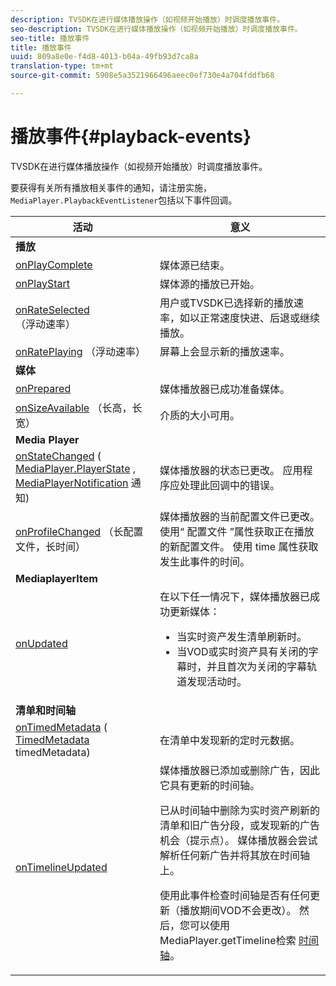 ```yaml
---
description: TVSDK在进行媒体播放操作（如视频开始播放）时调度播放事件。
seo-description: TVSDK在进行媒体播放操作（如视频开始播放）时调度播放事件。
seo-title: 播放事件
title: 播放事件
uuid: 809a8e0e-f4d8-4013-b04a-49fb93d7ca8a
translation-type: tm+mt
source-git-commit: 5908e5a3521966496aeec0ef730e4a704fddfb68

---
```



# 播放事件{#playback-events}

TVSDK在进行媒体播放操作（如视频开始播放）时调度播放事件。

要获得有关所有播放相关事件的通知，请注册实施， `MediaPlayer.PlaybackEventListener`包括以下事件回调。

<table frame="all" colsep="1" rowsep="1"> 
 <thead> 
  <tr rowsep="1"> 
   <th colname="1" class="entry"> 活动 </th> 
   <th colname="2" class="entry"> 意义 </th> 
  </tr> 
 </thead>
 <tbody> 
  <tr rowsep="1"> 
   <td colname="col1"><b>播放</b> </td> 
   <td colname="col2"> </td> 
  </tr> 
  <tr rowsep="1"> 
   <td colname="1"> <a href="https://help.adobe.com/en_US/primetime/api/psdk/javadoc_1.4/com/adobe/mediacore/MediaPlayer.PlaybackEventListener.html#onPlayComplete%28%29" format="html" scope="external"> onPlayComplete</a> </td> 
   <td colname="2"> 媒体源已结束。 </td> 
  </tr> 
  <tr rowsep="1"> 
   <td colname="1"> <a href="https://help.adobe.com/en_US/primetime/api/psdk/javadoc_1.4/com/adobe/mediacore/MediaPlayer.PlaybackEventListener.html#onPlayStart%28%29" format="html" scope="external"> onPlayStart</a> </td> 
   <td colname="2"> 媒体源的播放已开始。 </td> 
  </tr> 
  <tr rowsep="1"> 
   <td colname="1"> <a href="https://help.adobe.com/en_US/primetime/api/psdk/javadoc_1.4/com/adobe/mediacore/MediaPlayer.PlaybackEventListener.html#onRateSelected%28float%29" format="html" scope="external"> onRateSelected</a> （浮动速率） </td> 
   <td colname="2"> 用户或TVSDK已选择新的播放速率，如以正常速度快进、后退或继续播放。 </td> 
  </tr> 
  <tr rowsep="1"> 
   <td colname="1"><a href="https://help.adobe.com/en_US/primetime/api/psdk/javadoc_1.4/com/adobe/mediacore/MediaPlayer.PlaybackEventListener.html#onRatePlaying%28float%29" format="html" scope="external"> onRatePlaying</a> （浮动速率） </td> 
   <td colname="2"> 屏幕上会显示新的播放速率。 </td> 
  </tr> 
  <tr rowsep="1"> 
   <td colname="col1"><b>媒体</b> </td> 
   <td colname="col2"> </td> 
  </tr> 
  <tr rowsep="1"> 
   <td colname="1"> <a href="https://help.adobe.com/en_US/primetime/api/psdk/javadoc_1.4/com/adobe/mediacore/MediaPlayer.PlaybackEventListener.html#onPrepared%28%29" format="html" scope="external"> onPrepared</a> </td> 
   <td colname="2"> 媒体播放器已成功准备媒体。 </td> 
  </tr> 
  <tr rowsep="1"> 
   <td colname="1"> <a href="https://help.adobe.com/en_US/primetime/api/psdk/javadoc_1.4/com/adobe/mediacore/MediaPlayer.PlaybackEventListener.html#onSizeAvailable%28long,%20long%29" format="html" scope="external"> onSizeAvailable</a> （长高，长宽） </td> 
   <td colname="2"> 介质的大小可用。 </td> 
  </tr> 
  <tr rowsep="1"> 
   <td colname="col1"><b>Media Player</b> </td> 
   <td colname="col2"> </td> 
  </tr> 
  <tr rowsep="1"> 
   <td colname="1"><a href="https://help.adobe.com/en_US/primetime/api/psdk/javadoc_1.4/com/adobe/mediacore/MediaPlayer.PlaybackEventListener.html#onStateChanged%28com.adobe.mediacore.MediaPlayer.PlayerState,com.adobe.mediacore.MediaPlayerNotification%29" format="html" scope="external"> onStateChanged</a> (<a href="https://help.adobe.com/en_US/primetime/api/psdk/javadoc_1.4/com/adobe/mediacore/MediaPlayer.PlayerState.html" format="html" scope="external"> MediaPlayer.PlayerState</a> , <a href="https://help.adobe.com/en_US/primetime/api/psdk/javadoc_1.4/com/adobe/mediacore/MediaPlayerNotification.html" format="html" scope="external"> MediaPlayerNotification</a> 通知) </td> 
   <td colname="2"> 媒体播放器的状态已更改。 应用程序应处理此回调中的错误。 </td> 
  </tr> 
  <tr rowsep="1"> 
   <td colname="1"> <a href="https://help.adobe.com/en_US/primetime/api/psdk/javadoc_1.4/com/adobe/mediacore/MediaPlayer.PlaybackEventListener.html#onProfileChanged%28long,%20long%29" format="html" scope="external"> onProfileChanged</a> （长配置文件，长时间） </td> 
   <td colname="2"> 媒体播放器的当前配置文件已更改。 使用“ <span class="codeph"> 配置文件</span> ”属性获取正在播放的新配置文件。 使用 <span class="codeph"> time</span> 属性获取发生此事件的时间。 </td> 
  </tr> 
  <tr rowsep="1"> 
   <td colname="col1"><b>MediaplayerItem</b> </td> 
   <td colname="col2"> </td> 
  </tr> 
  <tr rowsep="1"> 
   <td colname="1"><a href="https://help.adobe.com/en_US/primetime/api/psdk/javadoc_1.4/com/adobe/mediacore/MediaPlayer.PlaybackEventListener.html#onUpdated%28%29" format="html" scope="external"> onUpdated</a> </td> 
   <td colname="2">在以下任一情况下，媒体播放器已成功更新媒体： 
    <ul> 
     <li>当实时资产发生清单刷新时。</li> 
     <li>当VOD或实时资产具有关闭的字幕时，并且首次为关闭的字幕轨道发现活动时。 </li> 
    </ul> </td> 
  </tr> 
  <tr rowsep="1"> 
   <td colname="col1"><b>清单和时间轴</b></td> 
   <td colname="col2"> </td> 
  </tr> 
  <tr rowsep="1"> 
   <td colname="1"> <a href="https://help.adobe.com/en_US/primetime/api/psdk/javadoc_1.4/com/adobe/mediacore/MediaPlayer.PlaybackEventListener.html#onTimedMetadata%28com.adobe.mediacore.metadata.TimedMetadata%29" format="html" scope="external"> onTimedMetadata</a> (<a href="https://help.adobe.com/en_US/primetime/api/psdk/javadoc_1.4/com/adobe/mediacore/metadata/TimedMetadata.html" format="html" scope="external"> TimedMetadata</a> timedMetadata) </td> 
   <td colname="2"> 在清单中发现新的定时元数据。 </td> 
  </tr> 
  <tr rowsep="0"> 
   <td colname="1"><a href="https://help.adobe.com/en_US/primetime/api/psdk/javadoc_1.4/com/adobe/mediacore/MediaPlayer.PlaybackEventListener.html#onTimelineUpdated%28%29" format="html" scope="external"> onTimelineUpdated</a> </td> 
   <td colname="2">媒体播放器已添加或删除广告，因此它具有更新的时间轴。 <p>已从时间轴中删除为实时资产刷新的清单和旧广告分段，或发现新的广告机会（提示点）。 媒体播放器会尝试解析任何新广告并将其放在时间轴上。 </p><p> 使用此事件检查时间轴是否有任何更新（播放期间VOD不会更改）。 然后，您可以使用MediaPlayer.getTimeline检索 <a href="https://help.adobe.com/en_US/primetime/api/psdk/javadoc_1.4/com/adobe/mediacore/MediaPlayer.html#getTimeline%28%29" format="html" scope="external"> 时间轴</a>。 </p> </td> 
  </tr> 
 </tbody> 
</table>
